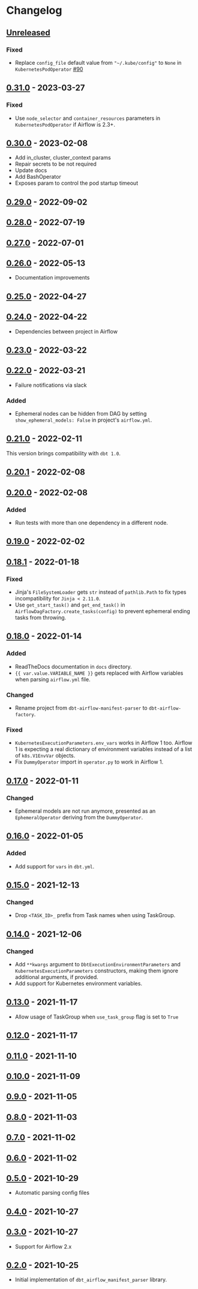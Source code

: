 # Changelog

## [Unreleased]

### Fixed

- Replace `config_file` default value from `"~/.kube/config"` to `None` in `KubernetesPodOperator` [#90](https://github.com/getindata/dbt-airflow-factory/issues/90)

## [0.31.0] - 2023-03-27

### Fixed

-   Use `node_selector` and `container_resources` parameters in `KubernetesPodOperator` if Airflow is 2.3+.

## [0.30.0] - 2023-02-08

-   Add in_cluster, cluster_context params
-   Repair secrets to be not required
-   Update docs
-   Add BashOperator
-   Exposes param to control the pod startup timeout

## [0.29.0] - 2022-09-02

## [0.28.0] - 2022-07-19

## [0.27.0] - 2022-07-01

## [0.26.0] - 2022-05-13

-   Documentation improvements

## [0.25.0] - 2022-04-27

## [0.24.0] - 2022-04-22

-   Dependencies between project in Airflow

## [0.23.0] - 2022-03-22

## [0.22.0] - 2022-03-21

-   Failure notifications via slack

### Added

-   Ephemeral nodes can be hidden from DAG by setting `show_ephemeral_models: False` in project's `airflow.yml`.

## [0.21.0] - 2022-02-11

This version brings compatibility with `dbt 1.0`.

## [0.20.1] - 2022-02-08

## [0.20.0] - 2022-02-08

### Added

-   Run tests with more than one dependency in a different node.

## [0.19.0] - 2022-02-02

## [0.18.1] - 2022-01-18

### Fixed

-   Jinja's `FileSystemLoader` gets `str` instead of `pathlib.Path` to fix types incompatibility for `Jinja < 2.11.0`.
-   Use `get_start_task()` and `get_end_task()` in `AirflowDagFactory.create_tasks(config)` to prevent ephemeral ending tasks from throwing.

## [0.18.0] - 2022-01-14

### Added

-   ReadTheDocs documentation in `docs` directory.
-   `{{ var.value.VARIABLE_NAME }}` gets replaced with Airflow variables when parsing `airflow.yml` file.

### Changed

-   Rename project from `dbt-airflow-manifest-parser` to `dbt-airflow-factory`.

### Fixed

-   `KubernetesExecutionParameters.env_vars` works in Airflow 1 too. Airflow 1 is expecting a real dictionary of
    environment variables instead of a list of `k8s.V1EnvVar` objects.
-   Fix `DummyOperator` import in `operator.py` to work in Airflow 1.

## [0.17.0] - 2022-01-11

### Changed

-   Ephemeral models are not run anymore, presented as an `EphemeralOperator` deriving from the `DummyOperator`.

## [0.16.0] - 2022-01-05

### Added

-   Add support for `vars` in `dbt.yml`.

## [0.15.0] - 2021-12-13

### Changed

-   Drop `<TASK_ID>_` prefix from Task names when using TaskGroup.

## [0.14.0] - 2021-12-06

### Changed

-   Add `**kwargs` argument to `DbtExecutionEnvironmentParameters` and `KubernetesExecutionParameters` constructors,
    making them ignore additional arguments, if provided.
-   Add support for Kubernetes environment variables.

## [0.13.0] - 2021-11-17

-   Allow usage of TaskGroup when `use_task_group` flag is set to `True`

## [0.12.0] - 2021-11-17

## [0.11.0] - 2021-11-10

## [0.10.0] - 2021-11-09

## [0.9.0] - 2021-11-05

## [0.8.0] - 2021-11-03

## [0.7.0] - 2021-11-02

## [0.6.0] - 2021-11-02

## [0.5.0] - 2021-10-29

-   Automatic parsing config files

## [0.4.0] - 2021-10-27

## [0.3.0] - 2021-10-27

-   Support for Airflow 2.x

## [0.2.0] - 2021-10-25

-   Initial implementation of `dbt_airflow_manifest_parser` library.

[Unreleased]: https://github.com/getindata/dbt-airflow-factory/compare/0.31.0...HEAD

[0.31.0]: https://github.com/getindata/dbt-airflow-factory/compare/0.30.0...0.31.0

[0.30.0]: https://github.com/getindata/dbt-airflow-factory/compare/0.29.0...0.30.0

[0.29.0]: https://github.com/getindata/dbt-airflow-factory/compare/0.28.0...0.29.0

[0.28.0]: https://github.com/getindata/dbt-airflow-factory/compare/0.27.0...0.28.0

[0.27.0]: https://github.com/getindata/dbt-airflow-factory/compare/0.26.0...0.27.0

[0.26.0]: https://github.com/getindata/dbt-airflow-factory/compare/0.25.0...0.26.0

[0.25.0]: https://github.com/getindata/dbt-airflow-factory/compare/0.24.0...0.25.0

[0.24.0]: https://github.com/getindata/dbt-airflow-factory/compare/0.23.0...0.24.0

[0.23.0]: https://github.com/getindata/dbt-airflow-factory/compare/0.22.0...0.23.0

[0.22.0]: https://github.com/getindata/dbt-airflow-factory/compare/0.21.0...0.22.0

[0.21.0]: https://github.com/getindata/dbt-airflow-factory/compare/0.20.1...0.21.0

[0.20.1]: https://github.com/getindata/dbt-airflow-factory/compare/0.20.0...0.20.1

[0.20.0]: https://github.com/getindata/dbt-airflow-factory/compare/0.19.0...0.20.0

[0.19.0]: https://github.com/getindata/dbt-airflow-factory/compare/0.18.1...0.19.0

[0.18.1]: https://github.com/getindata/dbt-airflow-factory/compare/0.18.0...0.18.1

[0.18.0]: https://github.com/getindata/dbt-airflow-factory/compare/0.17.0...0.18.0

[0.17.0]: https://github.com/getindata/dbt-airflow-manifest-parser/compare/0.16.0...0.17.0

[0.16.0]: https://github.com/getindata/dbt-airflow-manifest-parser/compare/0.15.0...0.16.0

[0.15.0]: https://github.com/getindata/dbt-airflow-manifest-parser/compare/0.14.0...0.15.0

[0.14.0]: https://github.com/getindata/dbt-airflow-manifest-parser/compare/0.13.0...0.14.0

[0.13.0]: https://github.com/getindata/dbt-airflow-manifest-parser/compare/0.12.0...0.13.0

[0.12.0]: https://github.com/getindata/dbt-airflow-manifest-parser/compare/0.11.0...0.12.0

[0.11.0]: https://github.com/getindata/dbt-airflow-manifest-parser/compare/0.10.0...0.11.0

[0.10.0]: https://github.com/getindata/dbt-airflow-manifest-parser/compare/0.9.0...0.10.0

[0.9.0]: https://github.com/getindata/dbt-airflow-manifest-parser/compare/0.8.0...0.9.0

[0.8.0]: https://github.com/getindata/dbt-airflow-manifest-parser/compare/0.7.0...0.8.0

[0.7.0]: https://github.com/getindata/dbt-airflow-manifest-parser/compare/0.6.0...0.7.0

[0.6.0]: https://github.com/getindata/dbt-airflow-manifest-parser/compare/0.5.0...0.6.0

[0.5.0]: https://github.com/getindata/dbt-airflow-manifest-parser/compare/0.4.0...0.5.0

[0.4.0]: https://github.com/getindata/dbt-airflow-manifest-parser/compare/0.3.0...0.4.0

[0.3.0]: https://github.com/getindata/dbt-airflow-manifest-parser/compare/0.2.0...0.3.0

[0.2.0]: https://github.com/getindata/dbt-airflow-manifest-parser/compare/6395f7ea175caa3bd1aca361e9d2f7fb7f7a7820...0.2.0
